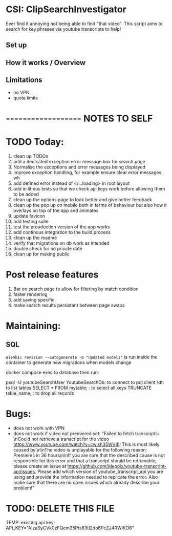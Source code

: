 # CSI: ClipSearchInvestigator
Ever find it annoying not being able to find "that video". This script aims to search for key phrases via youtube transcripts to help!

## Set up


## How it works / Overview


## Limitations
- no VPN
- quota limits




# ------------------ NOTES TO SELF

# TODO Today:
1. clean up TODOs
2. add a dedicated exception error message box for search page
2. Normalise the exceptions and error messages being displayed
3. Improve exception handling, for example ensure clear error messages wh
4. add defined error instead of </...loading> in root layout
5. add in litmus tests so that we check api keys work before allowing them to be added
5. clean up the options page to look better and give better feedback
6. clean up the pop up on mobile both in terms of behaviour but also how it overlays on top of the app and animates
7. update favicon
8. add testing suite
9. test the prouduction version of the app works
10. add continous integration to the build process
11. clean up the readme
12. verify that migrations on db work as intended
13. double check for no private date
14. clean up for making public


# Post release features
1. Bar on search page to allow for filtering by match condition
2. faster rendering
3. add saving specific
4. make search results persistant between page swaps


# Maintaining:
## SQL
`alembic revision --autogenerate -m "Updated models"` is run inside the container to generate new migrations when models change

docker compose exec to database then run: 

psql -U youtubeSearchUser YoutubeSearchDb: to connect to pql client 
\dt: to list tables
SELECT * FROM mytable; : to select all keys
TRUNCATE table_name; : to drop all records

# Bugs:
- does not work with VPN
- does not work if video not premiered yet: "Failed to fetch transcripts: \nCould not retrieve a transcript for the video https://www.youtube.com/watch?v=cwish35WV4I! This is most likely caused by:\n\nThe video is unplayable for the following reason: Premieres in 36 hours\n\nIf you are sure that the described cause is not responsible for this error and that a transcript should be retrievable, please create an issue at https://github.com/jdepoix/youtube-transcript-api/issues. Please add which version of youtube_transcript_api you are using and provide the information needed to replicate the error. Also make sure that there are no open issues which already describe your problem!"

# TODO: DELETE THIS FILE
TEMP: existing api key:
API_KEY="AIzaSyCVk0zFQem35Pts83tl2do6PcZJ4RWlKO8"
